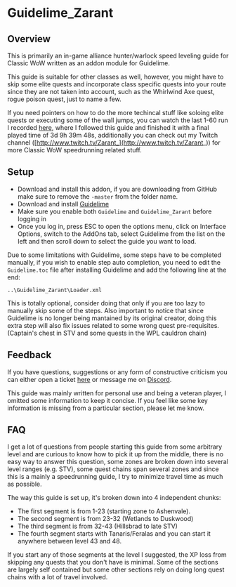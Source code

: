 # Guidelime_Zarant

## Overview
This is primarily an in-game alliance hunter/warlock speed leveling guide for Classic WoW written as an addon module for Guidelime. 

This guide is suitable for other classes as well, however, you might have to skip some elite quests and incorporate class specific quests into your route since they are not taken into account, such as the Whirlwind Axe quest, rogue poison quest, just to name a few.

If you need pointers on how to do the more techincal stuff like soloing elite quests or executing some of the wall jumps, you can watch the last 1-60 run I recorded [here](https://www.speedrun.com/wowclassic/run/y4w7elqm), where I followed this guide and finished it with a final played time of 3d 9h 39m 48s, additionally you can check out my Twitch channel ([http://www.twitch.tv/Zarant_](http://www.twitch.tv/Zarant_)) for more Classic WoW speedrunning related stuff.

## Setup
- Download and install this addon, if you are downloading from GitHub make sure to remove the `-master` from the folder name.
- Download and install [Guidelime](https://www.curseforge.com/wow/addons/Guidelime)
- Make sure you enable both `Guidelime` and `Guidelime_Zarant` before logging in
- Once you log in, press ESC to open the options menu, click on Interface Options, switch to the AddOns tab, select Guidelime from the list on the left and then scroll down to select the guide you want to load.

Due to some limitations with Guidelime, some steps have to be completed manually, if you wish to enable step auto completion, you need to edit the `Guidelime.toc` file after installing Guidelime and add the following line at the end:

`..\Guidelime_Zarant\Loader.xml`

This is totally optional, consider doing that only if you are too lazy to manually skip some of the steps.
Also important to notice that since Guidelime is no longer being mantained by its original creator, doing this extra step will also fix issues related to some wrong quest pre-requisites. (Captain's chest in STV and some quests in the WPL cauldron chain)

## Feedback
If you have questions, suggestions or any form of constructive criticism you can either open a ticket [here](https://github.com/Zarant/Guidelime_Zarant/issues) or message me on [Discord](https://discord.gg/aBzxhDh).

This guide was mainly written for personal use and being a veteran player, I omitted some information to keep it concise. If you feel like some key information is missing from a particular section, please let me know. 

## FAQ

I get a lot of questions from people starting this guide from some arbitrary level and are curious to know how to pick it up from the middle, there is no easy way to answer this question, some zones are broken down into several level ranges (e.g. STV), some quest chains span several zones and since this is a mainly a speedrunning guide, I try to minimize travel time as much as possible.

 The way this guide is set up, it's broken down into 4 independent chunks:

* The first segment is from 1-23 (starting zone to Ashenvale).
* The second segment is from 23-32 (Wetlands to Duskwood)
* The third segment is from 32-43 (Hillsbrad to late STV)
* The fourth segment starts with Tanaris/Feralas and you can start it anywhere between level 43 and 48.

If you start any of those segments at the level I suggested, the XP loss from skipping any quests that you don't have is minimal. Some of the sections are largely self contained but some other sections rely on doing long quest chains with a lot of travel involved.